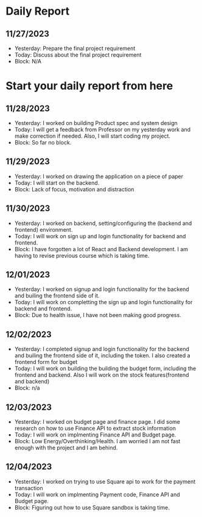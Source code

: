# Daily Report
## 11/27/2023
* Yesterday: Prepare the final project requirement
* Today: Discuss about the final project requirement
* Block: N/A
# Start your daily report from here

## 11/28/2023
* Yesterday: I worked on building Product spec and system design
* Today: I will get a feedback from Professor on my yesterday work and make correction if needed. Also, I will start coding my project.
* Block: So far no block.

## 11/29/2023
* Yesterday: I worked on drawing the application on a piece of paper
* Today: I will start on the backend.
* Block: Lack of focus, motivation and distraction

## 11/30/2023
* Yesterday: I worked on backend, setting/configuring the (backend and frontend) environment. 
* Today: I will work on sign up and login functionality for backend and frontend.
* Block: I have forgotten a lot of React and Backend development. I am having to revise previous course which is taking time.

## 12/01/2023
* Yesterday: I worked on signup and login functionality for the backend and builing the frontend side of it.  
* Today: I will work on completting the sign up and login functionality for backend and frontend.
* Block: Due to health issue, I have not been making good progress.

## 12/02/2023
* Yesterday: I completed signup and login functionality for the backend and builing the frontend side of it, including the token. I also
            created a frontend form for budget 
* Today: I will work on building the building the budget form, including the frontend and backend. Also I will work on the stock features(frontend and backend)
* Block: n/a

## 12/03/2023
* Yesterday: I worked on budget page and finance page. I did some research on how to use Finance API to extract stock information
* Today: I will work on implmenting Finance API and Budget page.
* Block: Low Energy/Overthinking/Health. I am worried I am not fast enough with the project and I am behind.

## 12/04/2023
* Yesterday: I worked on trying to use Square api to work for the payment transaction
* Today: I will work on implmenting Payment code, Finance API and Budget page.
* Block: Figuring out how to use Square sandbox is taking time. 